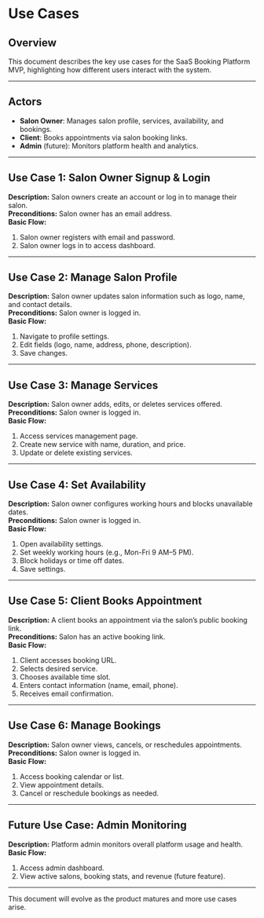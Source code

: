 # Use Cases

## Overview
This document describes the key use cases for the SaaS Booking Platform MVP, highlighting how different users interact with the system.

---

## Actors
- **Salon Owner**: Manages salon profile, services, availability, and bookings.
- **Client**: Books appointments via salon booking links.
- **Admin** (future): Monitors platform health and analytics.

---

## Use Case 1: Salon Owner Signup & Login
**Description:** Salon owners create an account or log in to manage their salon.  
**Preconditions:** Salon owner has an email address.  
**Basic Flow:**  
1. Salon owner registers with email and password.  
2. Salon owner logs in to access dashboard.

---

## Use Case 2: Manage Salon Profile  
**Description:** Salon owner updates salon information such as logo, name, and contact details.  
**Preconditions:** Salon owner is logged in.  
**Basic Flow:**  
1. Navigate to profile settings.  
2. Edit fields (logo, name, address, phone, description).  
3. Save changes.

---

## Use Case 3: Manage Services  
**Description:** Salon owner adds, edits, or deletes services offered.  
**Preconditions:** Salon owner is logged in.  
**Basic Flow:**  
1. Access services management page.  
2. Create new service with name, duration, and price.  
3. Update or delete existing services.

---

## Use Case 4: Set Availability  
**Description:** Salon owner configures working hours and blocks unavailable dates.  
**Preconditions:** Salon owner is logged in.  
**Basic Flow:**  
1. Open availability settings.  
2. Set weekly working hours (e.g., Mon-Fri 9 AM–5 PM).  
3. Block holidays or time off dates.  
4. Save settings.

---

## Use Case 5: Client Books Appointment  
**Description:** A client books an appointment via the salon’s public booking link.  
**Preconditions:** Salon has an active booking link.  
**Basic Flow:**  
1. Client accesses booking URL.  
2. Selects desired service.  
3. Chooses available time slot.  
4. Enters contact information (name, email, phone).  
5. Receives email confirmation.

---

## Use Case 6: Manage Bookings  
**Description:** Salon owner views, cancels, or reschedules appointments.  
**Preconditions:** Salon owner is logged in.  
**Basic Flow:**  
1. Access booking calendar or list.  
2. View appointment details.  
3. Cancel or reschedule bookings as needed.

---

## Future Use Case: Admin Monitoring  
**Description:** Platform admin monitors overall platform usage and health.  
**Basic Flow:**  
1. Access admin dashboard.  
2. View active salons, booking stats, and revenue (future feature).

---

This document will evolve as the product matures and more use cases arise.
